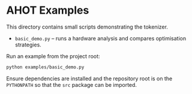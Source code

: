 # AHOT Examples

This directory contains small scripts demonstrating the tokenizer.

- `basic_demo.py` – runs a hardware analysis and compares optimisation
  strategies.

Run an example from the project root:

```bash
python examples/basic_demo.py
```

Ensure dependencies are installed and the repository root is on the
`PYTHONPATH` so that the `src` package can be imported.
